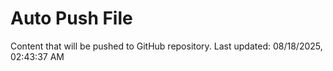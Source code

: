 # Auto Push File

Content that will be pushed to GitHub repository.
Last updated: 08/18/2025, 02:43:37 AM